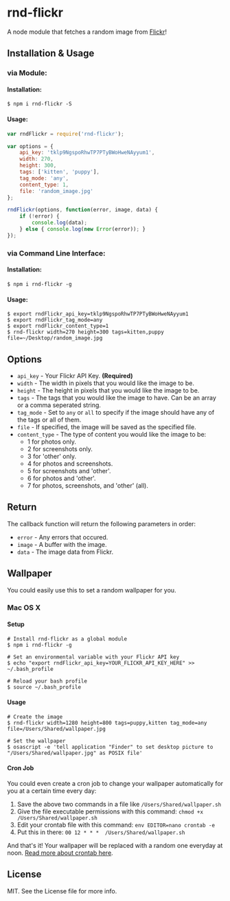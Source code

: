 # rnd-flickr

A node module that fetches a random image from [Flickr](https://www.flickr.com)!

## Installation & Usage
### via Module:
#### Installation:
```shell
$ npm i rnd-flickr -S
```
#### Usage:
```javascript
var rndFlickr = require('rnd-flickr');

var options = {
	api_key: 'tklp9NgspoRhwTP7PTyBWoHweNAyyum1',
	width: 270,
	height: 300,
	tags: ['kitten', 'puppy'],
	tag_mode: 'any',
	content_type: 1,
	file: 'random_image.jpg'
};

rndFlickr(options, function(error, image, data) {
	if (!error) {
		console.log(data);
	} else { console.log(new Error(error)); }
});
```

### via Command Line Interface:
#### Installation:
```shell
$ npm i rnd-flickr -g
```
#### Usage:
```shell
$ export rndFlickr_api_key=tklp9NgspoRhwTP7PTyBWoHweNAyyum1
$ export rndFlickr_tag_mode=any
$ export rndFlickr_content_type=1
$ rnd-flickr width=270 height=300 tags=kitten,puppy file=~/Desktop/random_image.jpg
```

## Options
* `api_key` - Your Flickr API Key. **(Required)**
* `width` - The width in pixels that you would like the image to be.
* `height` - The height in pixels that you would like the image to be.
* `tags` - The tags that you would like the image to have. Can be an array or a comma seperated string.
* `tag_mode` - Set to `any` or `all` to specify if the image should have any of the tags or all of them.
* `file` - If specified, the image will be saved as the specified file.
* `content_type` - The type of content you would like the image to be:
	* 1 for photos only.
	* 2 for screenshots only.
	* 3 for 'other' only.
	* 4 for photos and screenshots.
	* 5 for screenshots and 'other'.
	* 6 for photos and 'other'.
	* 7 for photos, screenshots, and 'other' (all).

## Return
The callback function will return the following parameters in order:
* `error` - Any errors that occured.
* `image` - A buffer with the image.
* `data` - The image data from Flickr.

## Wallpaper
You could easily use this to set a random wallpaper for you.

### Mac OS X
#### Setup
```shell
# Install rnd-flickr as a global module
$ npm i rnd-flickr -g

# Set an environmental variable with your Flickr API key
$ echo "export rndFlickr_api_key=YOUR_FLICKR_API_KEY_HERE" >> ~/.bash_profile

# Reload your bash profile
$ source ~/.bash_profile
```
#### Usage
```shell
# Create the image
$ rnd-flickr width=1280 height=800 tags=puppy,kitten tag_mode=any file=/Users/Shared/wallpaper.jpg

# Set the wallpaper
$ osascript -e 'tell application "Finder" to set desktop picture to "/Users/Shared/wallpaper.jpg" as POSIX file'
```
#### Cron Job
You could even create a cron job to change your wallpaper automatically for you at a certain time every day:

1. Save the above two commands in a file like `/Users/Shared/wallpaper.sh`
1. Give the file executable permissions with this command: `chmod +x /Users/Shared/wallpaper.sh`
1. Edit your crontab file with this command: `env EDITOR=nano crontab -e`
1. Put this in there: `00 12 * * *	/Users/Shared/wallpaper.sh`

And that's it! Your wallpaper will be replaced with a random one everyday at noon. [Read more about crontab here](http://www.adminschoice.com/crontab-quick-reference).

## License
MIT. See the License file for more info.
